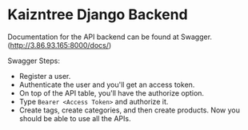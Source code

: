 # Kaizntree Django Backend

Documentation for the API backend can be found at Swagger. (http://3.86.93.165:8000/docs/)

Swagger Steps:
- Register a user.
- Authenticate the user and you'll get an access token.
- On top of the API table, you'll have the authorize option.
- Type ```Bearer <Access Token>``` and authorize it.
- Create tags, create categories, and then create products. Now you should be able to use all the APIs. 
